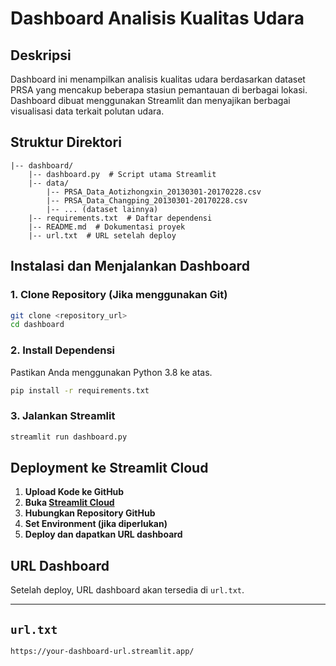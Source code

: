 # Dashboard Analisis Kualitas Udara

## Deskripsi

Dashboard ini menampilkan analisis kualitas udara berdasarkan dataset PRSA yang mencakup beberapa stasiun pemantauan di berbagai lokasi. Dashboard dibuat menggunakan Streamlit dan menyajikan berbagai visualisasi data terkait polutan udara.

## Struktur Direktori

```
|-- dashboard/
    |-- dashboard.py  # Script utama Streamlit
    |-- data/
        |-- PRSA_Data_Aotizhongxin_20130301-20170228.csv
        |-- PRSA_Data_Changping_20130301-20170228.csv
        |-- ... (dataset lainnya)
    |-- requirements.txt  # Daftar dependensi
    |-- README.md  # Dokumentasi proyek
    |-- url.txt  # URL setelah deploy
```

## Instalasi dan Menjalankan Dashboard

### 1. Clone Repository (Jika menggunakan Git)

```bash
git clone <repository_url>
cd dashboard
```

### 2. Install Dependensi

Pastikan Anda menggunakan Python 3.8 ke atas.

```bash
pip install -r requirements.txt
```

### 3. Jalankan Streamlit

```bash
streamlit run dashboard.py
```

## Deployment ke Streamlit Cloud

1. **Upload Kode ke GitHub**
2. **Buka [Streamlit Cloud](https://share.streamlit.io/)**
3. **Hubungkan Repository GitHub**
4. **Set Environment (jika diperlukan)**
5. **Deploy dan dapatkan URL dashboard**

## URL Dashboard

Setelah deploy, URL dashboard akan tersedia di `url.txt`.

---

## `url.txt`

```
https://your-dashboard-url.streamlit.app/
```
